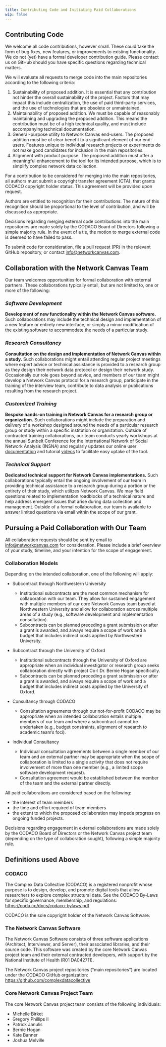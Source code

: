 ```yaml
---
title: Contributing Code and Initiating Paid Collaborations
wip: false
---
```

## Contributing Code

We welcome all code contributions, however small. These could take the form of bug fixes, new features, or improvements to existing functionality. We do not (yet) have a formal developer contribution guide. Please contact us on GitHub should you have specific questions regarding technical matters.

We will evaluate all requests to merge code into the main repositories according to the following criteria:

1. Sustainability of proposed addition. It is essential that any contribution not hinder the overall sustainability of the project. Factors that may impact this include centralization, the use of paid third-party services, and the use of technologies that are obsolete or unmaintained.
2. Maintainability of proposed addition. We must be capable of reasonably maintaining and upgrading the proposed addition. This means the contribution must be of a high technical quality, and must include accompanying technical documentation.
3. General-purpose utility to Network Canvas end-users. The proposed addition must be of clear benefit to a significant element of our end-users. Features unique to individual research projects or experiments do not make good candidates for inclusion in the main repositories.
4. Alignment with product purpose. The proposed addition must offer a meaningful enhancement to the tool for its intended purpose, which is to simplify complex network data collection.

For a contribution to be considered for merging into the main repositories, all authors must submit a copyright transfer agreement (CTA), that grants CODACO copyright holder status. This agreement will be provided upon request.

Authors are entitled to recognition for their contributions. The nature of this recognition should be proportional to the level of contribution, and will be discussed as appropriate.

Decisions regarding merging external code contributions into the main repositories are made solely by the CODACO Board of Directors following a simple majority rule. In the event of a tie, the motion to merge external code is deemed to have failed to pass.

To submit code for consideration, file a pull request (PR) in the relevant GitHub repository, or contact [info@networkcanvas.com](mailto:info@networkcanvas.com).

## Collaboration with the Network Canvas Team

Our team welcomes opportunities for formal collaboration with external partners. These collaborations typically entail, but are not limited to, one or more of the following: 

### *Software Development*

**Development of new functionality within the Network Canvas software.** Such collaborations may include the technical design and implementation of a new feature or entirely new interface, or simply a minor modification of the existing software to accommodate the needs of a particular study. 

### *Research Consultancy*

**Consultation on the design and implementation of Network Canvas within a study.** Such collaborations might entail attending regular project meetings where expert advice or technical assistance is provided to a research group as they design their network data protocol or design their network study. Occasionally our role goes beyond advice, and members of our team might develop a Network Canvas protocol for a research group, participate in the training of the interview team, contribute to data analysis or publications resulting from the research project. 

### *Customized Training*

**Bespoke hands-on training in Network Canvas for a research group or organization.** Such collaborations might include the preparation and delivery of a workshop designed around the needs of a particular research group or study within a specific institution or organization. Outside of contracted training collaborations, our team conducts yearly workshops at the annual Sunbelt Conference for the International Network of Social Network Analysis (INSNA) and regularly updates our online user [documentation](https://documentation.networkcanvas.com/) and tutorial [videos](https://www.youtube.com/channel/UC3uFCh2HlR8iqiYhRNomUqQ) to facilitate easy uptake of the tool.  

### *Technical Support*

**Dedicated technical support for Network Canvas implementations.** Such collaborations typically entail the ongoing involvement of our team in providing technical assistance to a research group during a portion or the entirety of their study, which utilizes Network Canvas. We may field questions related to implementation roadblocks of a technical nature and help address emergent issues that arise during data collection and management. Outside of a formal collaboration, our team is available to answer limited questions via email within the scope of our grant. 

## Pursuing a Paid Collaboration with Our Team

All collaboration requests should be sent by email to [info@networkcanvas.com](mailto:info@networkcanvas.com) for consideration. Please include a brief overview of your study, timeline, and your intention for the scope of engagement.

### Collaboration Models

Depending on the intended collaboration, one of the following will apply:

* Subcontract through Northwestern University

  * Institutional subcontracts are the most common mechanism for collaboration with our team. They allow for sustained engagement with multiple members of our core Network Canvas team based at Northwestern University and allow for collaboration across multiple areas of a study (e.g., software development and implementation consultation). 
  * Subcontracts can be planned preceding a grant submission or after a grant is awarded, and always require a scope of work and a budget that includes indirect costs applied by Northwestern University. 
* Subcontract through the University of Oxford

  * Institutional subcontracts through the University of Oxford are appropriate when an individual investigator or research group seeks collaboration directly with project Co-I Dr. Bernie Hogan specifically.
  * Subcontracts can be planned preceding a grant submission or after a grant is awarded, and always require a scope of work and a budget that includes indirect costs applied by the University of Oxford. 
* Consultancy through CODACO

  * Consultation agreements through our not-for-profit CODACO may be appropriate when an intended collaboration entails multiple members of our team and where a subcontract cannot be undertaken (e.g., budget constraints, alignment of research to academic team’s foci).
* Individual Consultancy 

  * Individual consultation agreements between a single member of our team and an external partner may be appropriate when the scope of collaboration is limited to a single activity that does not require involvement of more than one member (e.g., a limited scope software development request). 
  * Consultation agreement would be established between the member of the team and the external partner directly. 

All paid collaborations are considered based on the following: 

* the interest of team members
* the time and effort required of team members
* the extent to which the proposed collaboration may impede progress on ongoing funded projects. 

Decisions regarding engagement in external collaborations are made solely by the CODACO Board of Directors or the Network Canvas project team (depending on the type of collaboration sought), following a simple majority rule.

## Definitions used Above

### CODACO 

The Complex Data Collective (CODACO) is a registered nonprofit whose purpose is to design, develop, and promote digital tools that allow researchers to explore complex structural data. See the CODACO By-Laws for specific governance, membership, and regulations: <https://coda.co/docs/codaco-bylaws.pdf>

CODACO is the sole copyright holder of the Network Canvas Software.

### The Network Canvas Software

The Network Canvas Software consists of three software applications (Architect, Interviewer, and Server), their associated libraries, and their source code. This software was created by the core Network Canvas project team and their external contracted developers, with support by the National Institute of Health (R01 DA042711).

The Network Canvas project repositories (“main repositories”) are located under the CODACO GitHub organization: <https://github.com/complexdatacollective> 

### Core Network Canvas Project Team

The core Network Canvas project team consists of the following individuals:

* Michelle Birket
* Gregory Phillips II
* Patrick Janulis
* Bernie Hogan
* Kate Banner
* Joshua Melville